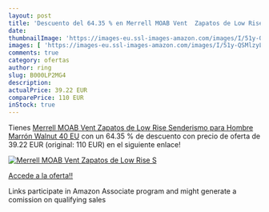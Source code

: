 ```yaml
---
layout: post
title: 'Descuento del 64.35 % en Merrell MOAB Vent  Zapatos de Low Rise S'
date: 
thumbnailImage: 'https://images-eu.ssl-images-amazon.com/images/I/51y-QSMlzyL._SL200_.jpg'
images: [ 'https://images-eu.ssl-images-amazon.com/images/I/51y-QSMlzyL._SL200_.jpg' ]
comments: true
category: ofertas
author: ring
slug: B000LP2MG4
description:
actualPrice: 39.22 EUR
comparePrice: 110 EUR
inStock: true
---
```


Tienes [Merrell MOAB Vent  Zapatos de Low Rise Senderismo para Hombre  Marrón  Walnut   40 EU](https://www.amazon.es/dp/B000LP2MG4/?tag=tolees-21) con un 64.35 % de descuento con precio de oferta de 39.22 EUR (original: 110 EUR) en el siguiente enlace!

[![Merrell MOAB Vent  Zapatos de Low Rise S](https://images-eu.ssl-images-amazon.com/images/I/51y-QSMlzyL._SL200_.jpg)](https://www.amazon.es/dp/B000LP2MG4/?tag=tolees-21)

[Accede a la oferta!!](https://www.amazon.es/dp/B000LP2MG4/?tag=tolees-21)

Links participate in Amazon Associate program and might generate a comission on qualifying sales


